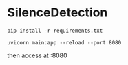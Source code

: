 # SilenceDetection

`pip install -r requirements.txt`

`uvicorn main:app --reload --port 8080`

then access at :8080